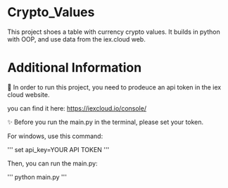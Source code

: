 # Crypto_Values
This project shoes a table with currency crypto values.
It builds in python with OOP, and use data from the iex.cloud web.

# Additional Information
💫 In order to run this project, you need to prodeuce an api token in the iex cloud website. 

you can find it here: https://iexcloud.io/console/

✨ Before you run the main.py in the terminal, please set your token.

For windows, use this command:

'''
set api_key=YOUR API TOKEN
'''

Then, you can run the main.py:

'''
python main.py
'''
